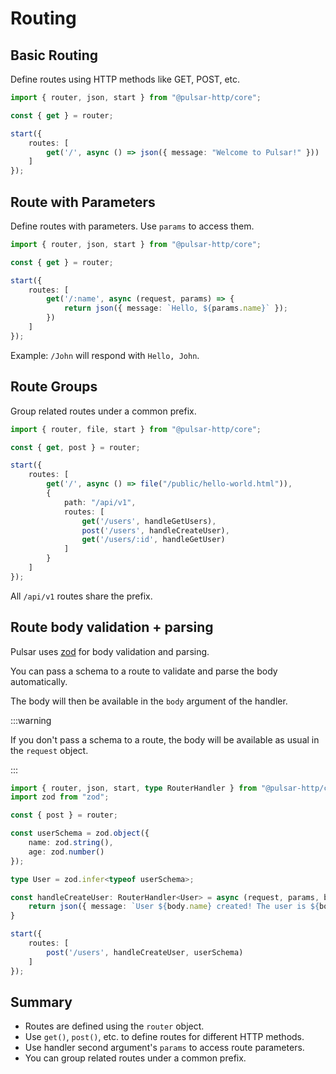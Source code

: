 # Routing

## Basic Routing
Define routes using HTTP methods like GET, POST, etc.

```typescript
import { router, json, start } from "@pulsar-http/core";

const { get } = router;

start({
    routes: [
        get('/', async () => json({ message: "Welcome to Pulsar!" }))
    ]
});
```

## Route with Parameters
Define routes with parameters. Use `params` to access them.

```typescript
import { router, json, start } from "@pulsar-http/core";

const { get } = router;

start({
    routes: [
        get('/:name', async (request, params) => {
            return json({ message: `Hello, ${params.name}` });
        })
    ]
});
```

Example: `/John` will respond with `Hello, John`.

## Route Groups
Group related routes under a common prefix.

```typescript
import { router, file, start } from "@pulsar-http/core";

const { get, post } = router;

start({
    routes: [
        get('/', async () => file("/public/hello-world.html")),
        {
            path: "/api/v1",
            routes: [
                get('/users', handleGetUsers),
                post('/users', handleCreateUser),
                get('/users/:id', handleGetUser)
            ]
        }
    ]
});
```

All `/api/v1` routes share the prefix.


## Route body validation + parsing

Pulsar uses [zod](https://npmjs.com/package/zod) for body validation and parsing.

You can pass a schema to a route to validate and parse the body automatically.

The body will then be available in the `body` argument of the handler.

:::warning

If you don't pass a schema to a route, the body will be available as usual in the `request` object.

:::


```typescript
import { router, json, start, type RouterHandler } from "@pulsar-http/core";
import zod from "zod";

const { post } = router;

const userSchema = zod.object({
    name: zod.string(),
    age: zod.number()
});

type User = zod.infer<typeof userSchema>;

const handleCreateUser: RouterHandler<User> = async (request, params, body) => {
    return json({ message: `User ${body.name} created! The user is ${body.age} years old.` });
}

start({
    routes: [
        post('/users', handleCreateUser, userSchema)
    ]
});
```

## Summary

- Routes are defined using the `router` object.
- Use `get()`, `post()`, etc. to define routes for different HTTP methods.
- Use handler second argument's `params` to access route parameters.
- You can group related routes under a common prefix.
